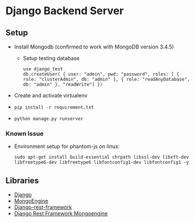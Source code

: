 # Django Backend Server

<!-- ## Features-->
<!---->
<!--- [ ] Restful Structure-->
<!--- [ ] MongoDB Integration-->
<!--- [ ] Machine Learning Library Integration-->
<!--- [ ] Facebook API Integration-->
<!--- [ ] Google API Integration-->
<!--- [ ] Admin Panel-->
<!--- [ ] Python 3.x support-->
<!--- [ ] Error Handling-->
<!--- [ ] Tests-->
<!--- [ ] Logging-->

## Setup
- Install Mongodb (confirmed to work with MongoDB version 3.4.5)
    - Setup testing database
       ```
       use django_test
       db.createUser( { user: "admin", pwd: "password", roles: [ { role: "clusterAdmin", db: "admin" }, { role: "readAnyDatabase", db: "admin" }, "readWrite"] })
       ```
- Create and activate virtualenv

- `pip install -r requirement.txt`

- `python manage.py runserver`

### Known Issue
- Environment setup for phantom-js on linux:
    ```
    sudo apt-get install build-essential chrpath libssl-dev libxft-dev libfreetype6-dev libfreetype6 libfontconfig1-dev libfontconfig1 -y
    ```

## Libraries
- [Django](https://github.com/django/django)
- [MongoEngine](https://github.com/MongoEngine/mongoengine)
- [Django-rest-framework](https://github.com/encode/django-rest-framework/tree/master)
- [Django Rest Framework Mongoengine](https://github.com/umutbozkurt/django-rest-framework-mongoengine)
<!--- [Facebook Python SDK](https://github.com/mobolic/facebook-sdk)-->
<!--- [facepy](https://github.com/jgorset/facepy)-->
<!--- [google-api-python-client](https://github.com/google/google-api-python-client)-->

